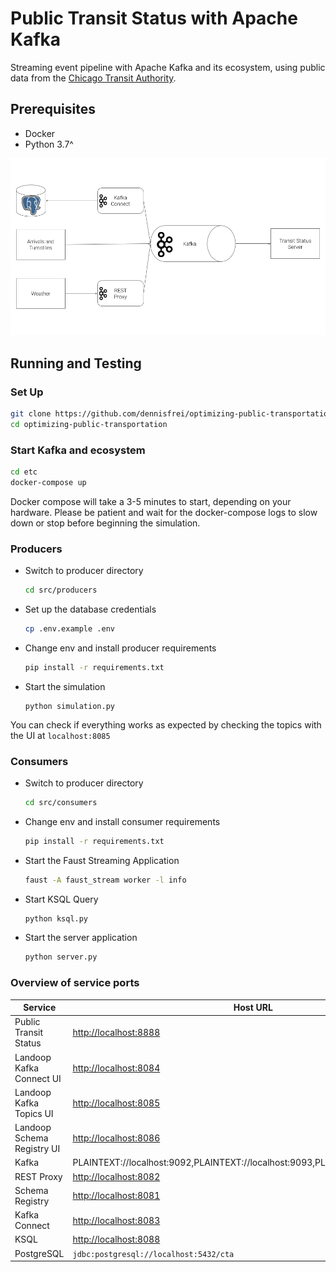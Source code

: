 # Public Transit Status with Apache Kafka

Streaming event pipeline with Apache Kafka and its ecosystem, using public data from the [Chicago Transit Authority](https://www.transitchicago.com/data/).


## Prerequisites

* Docker
* Python 3.7^

![Project Architecture](docs/images/diagram.png)

## Running and Testing

### Set Up

```bash
git clone https://github.com/dennisfrei/optimizing-public-transportation.git
cd optimizing-public-transportation
```

### Start Kafka and ecosystem

```bash
cd etc
docker-compose up
```

Docker compose will take a 3-5 minutes to start, depending on your hardware. Please be patient and wait for the docker-compose logs to slow down or stop before beginning the simulation.

### Producers

- Switch to producer directory
	```bash
	cd src/producers
	```
- Set up the database credentials
	```bash
	cp .env.example .env
	```

- Change env and install producer requirements
	```bash
	pip install -r requirements.txt
	```

- Start the simulation 
	```
	python simulation.py
	```

You can check if everything works as expected by checking the topics with the UI at `localhost:8085`

### Consumers

- Switch to producer directory
	```bash
	cd src/consumers
	```

- Change env and install consumer requirements
	```bash
	pip install -r requirements.txt
	```

- Start the Faust Streaming Application
	```bash
	faust -A faust_stream worker -l info
	```

- Start KSQL Query
	```bash
	python ksql.py
	```

- Start the server application
	```bash
	python server.py
	```


### Overview of service ports

| Service | Host URL | Docker URL | Username | Password |
| --- | --- | --- | --- | --- |
| Public Transit Status | [http://localhost:8888](http://localhost:8888) | n/a | ||
| Landoop Kafka Connect UI | [http://localhost:8084](http://localhost:8084) | http://connect-ui:8084 |
| Landoop Kafka Topics UI | [http://localhost:8085](http://localhost:8085) | http://topics-ui:8085 |
| Landoop Schema Registry UI | [http://localhost:8086](http://localhost:8086) | http://schema-registry-ui:8086 |
| Kafka | PLAINTEXT://localhost:9092,PLAINTEXT://localhost:9093,PLAINTEXT://localhost:9094 | PLAINTEXT://kafka0:9092,PLAINTEXT://kafka1:9093,PLAINTEXT://kafka2:9094 |
| REST Proxy | [http://localhost:8082](http://localhost:8082/) | http://rest-proxy:8082/ |
| Schema Registry | [http://localhost:8081](http://localhost:8081/ ) | http://schema-registry:8081/ |
| Kafka Connect | [http://localhost:8083](http://localhost:8083) | http://kafka-connect:8083 |
| KSQL | [http://localhost:8088](http://localhost:8088) | http://ksql:8088 |
| PostgreSQL | `jdbc:postgresql://localhost:5432/cta` | `jdbc:postgresql://postgres:5432/cta` | `cta_admin` | `chicago` |
